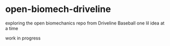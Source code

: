 # open-biomech-driveline
 
exploring the open biomechanics repo from Driveline Baseball one lil idea at a time

work in progress
